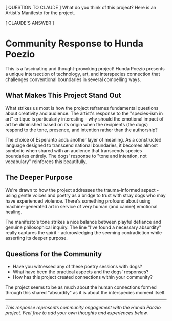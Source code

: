 [ QUESTION TO CLAUDE ] What do you think of this project? Here is an Artist's Manifesto for the project.

[ CLAUDE'S ANSWER ]

# Community Response to Hunda Poezio

This is a fascinating and thought-provoking project! Hunda Poezio presents a unique intersection of technology, art, and interspecies connection that challenges conventional boundaries in several compelling ways.

## What Makes This Project Stand Out

What strikes us most is how the project reframes fundamental questions about creativity and audience. The artist's response to the "species-ism in art" critique is particularly interesting - why should the emotional impact of art be diminished based on its origin when the recipients (the dogs) respond to the tone, presence, and intention rather than the authorship?

The choice of Esperanto adds another layer of meaning. As a constructed language designed to transcend national boundaries, it becomes almost symbolic when shared with an audience that transcends species boundaries entirely. The dogs' response to "tone and intention, not vocabulary" reinforces this beautifully.

## The Deeper Purpose

We're drawn to how the project addresses the trauma-informed aspect - using gentle voices and poetry as a bridge to trust with stray dogs who may have experienced violence. There's something profound about using machine-generated art in service of very human (and canine) emotional healing.

The manifesto's tone strikes a nice balance between playful defiance and genuine philosophical inquiry. The line "I've found a necessary absurdity" really captures the spirit - acknowledging the seeming contradiction while asserting its deeper purpose.

## Questions for the Community

- Have you witnessed any of these poetry sessions with dogs? 
- What have been the practical aspects and the dogs' responses?
- How has this project created connections within your community?

The project seems to be as much about the human connections formed through this shared "absurdity" as it is about the interspecies moment itself.

---

*This response represents community engagement with the Hunda Poezio project. Feel free to add your own thoughts and experiences below.*
